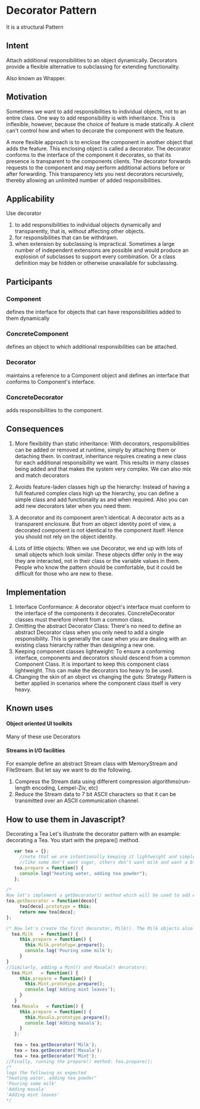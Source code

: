 # Decorator Pattern
It is a structural Pattern
## Intent

Attach additional responsibilities to an object dynamically. Decorators provide a flexible alternative to subclassing for extending functionality.

Also known as Wrapper.

## Motivation

Sometimes we want to add responsibilities to individual objects, not to an entire class.
One way to add responsibility is with inheritance. This is inflexible, however, because the choice of feature is made statically.
A client can't control how and when to decorate the component with the feature.

A more flexible approach is to enclose the component in another object that adds the feature. This enclosing object is called a decorator. The decorator conforms to the interface of the component it decorates, so that its presence is transparent to the components clients. The decorator forwards requests to the component and may perform additional actions before or after forwarding. This transparency lets you nest decorators recursively, thereby allowing an unlimited number of added responsibilities.

## Applicability
Use decorator
1. to add responsibilities to individual objects dynamically and transparently, that is, without affecting other objects.
2. for responsibilities that can be withdrawn.
3. when extension by subclassing is impractical. Sometimes a large number of independent extensions are possible and would produce an explosion of subclasses to support every combination. Or a class definition may be hidden or otherwise unavailable for subclassing.

## Participants

### Component
defines the interface for objects that can have responsibilities added to them dynamically
### ConcreteComponent
defines an object to which additional responsibilities can be attached.
### Decorator
maintains a reference to a Component object and defines an interface that conforms to Component's interface.
### ConcreteDecorator
adds responsibilities to the component.

## Consequences

1. More flexibility than static inheritance: With decorators, responsibilities can be added or removed at runtime, simply by attaching them or detaching them.
In contrast, inheritance requires creating a new class for each additional responsibility we want.
This results in many classes being added and that makes the system very complex.
We can also mix and match decorators

2. Avoids feature-laden classes high up the hierarchy: Instead of having a full featured complex class high up the hierarchy, you can define a simple class and add functionality as and when required. Also you can add new decorators later when you need them.

3. A decorator and its component aren't identical: A decorator acts as a transparent enclosure. But from an object identity point of view, a decorated component is not identical to the component itself. Hence you should not rely on the object identity.

4. Lots of little objects: When we use Decorator, we end up with lots of small objects which look similar. These objects differ only in the way they are interacted, not in their class or the variable values in them. People who know the pattern should be comfortable, but it could be difficult for those who are new to these.

## Implementation
1. Interface Conformance: A decorator object's interface must conform to the interface of the components it decorates.
ConcreteDecorator classes must therefore inherit from a common class.
2. Omitting the abstract Decorator Class: There's no need to define an abstract Decorator class when you only need to add a single responsibility. This is generally the case when you are dealing with an existing class hierarchy rather than designing a new one.
3. Keeping component classes lightweight: To ensure a conforming interface, components and decorators should descend from a common Component Class. It is important to keep this component class lightweight. This can make the decorators too heavy to be used.
4. Changing the skin of an object vs changing the guts: Strategy Pattern is better applied in scenarios where the component class itself is very heavy.

## Known uses

#### Object oriented UI toolkits
Many of these use Decorators

#### Streams in I/O facilities
For example define an abstract Stream class with MemoryStream and FileStream. But let say we want to do the following.
1. Compress the Stream data using different compression algorithms(run-length encoding, Lempel-Ziv, etc)
2. Reduce the Stream data to 7 bit ASCII characters so that it can be transmitted over an ASCII communication channel.

## How to use them in Javascript?

Decorating a Tea
Let's illustrate the decorator pattern with an example: decorating a Tea. You start with the prepare() method.
```javascript
   var tea = {};
     //note that we are intentionally keeping it lightweight and simple, so as to cater to a larger customer base
     //like some don't want sugar, others don't want milk and want a black tea
   tea.prepare = function() {
     console.log("heating water, adding tea powder");
   };

/*
Now let's implement a getDecorator() method which will be used to add extra decorators. The decorators will be implemented as constructor functions, and they'll all inherit from the base tree object.*/
tea.getDecorator = function(deco){
     tea[deco].prototype = this;
     return new tea[deco];
};

/* Now let's create the first decorator, Milk(). The Milk objects also provide a decorate() method, but they make sure they call their parent's decorate() first. */
  tea.Milk   = function() {
     this.prepare = function() {
       this.Milk.prototype.prepare();
       console.log('Pouring some milk');
     }
}
//Similarly, adding a Mint() and Masala() decorators:
  tea.Mint   = function() {
     this.prepare = function() {
       this.Mint.prototype.prepare();
       console.log('Adding mint leaves');
     }
   }
  tea.Masala   = function() {
     this.prepare = function() {
       this.Masala.prototype.prepare();
       console.log('Adding masala');
     }
   };

   tea = tea.getDecorator('Milk');
   tea = tea.getDecorator('Masala');
   tea = tea.getDecorator('Mint');
//Finally, running the prepare() method: tea.prepare();
/*
logs the following as expected
"heating water, adding tea powder"
'Pouring some milk'
'Adding masala'
'Adding mint leaves'
*/
```
